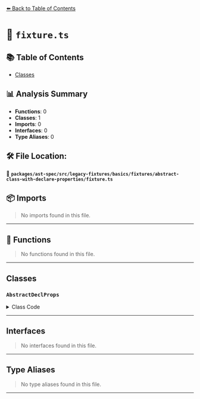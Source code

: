 [⬅️ Back to Table of Contents](../../../../../../../index.md)

# 📄 `fixture.ts`

## 📚 Table of Contents

- [Classes](#classes)

## 📊 Analysis Summary

- **Functions**: 0
- **Classes**: 1
- **Imports**: 0
- **Interfaces**: 0
- **Type Aliases**: 0

## 🛠️ File Location:
📂 **`packages/ast-spec/src/legacy-fixtures/basics/fixtures/abstract-class-with-declare-properties/fixture.ts`**

## 📦 Imports

> No imports found in this file.


---

## 🔧 Functions

> No functions found in this file.


---

## Classes

### `AbstractDeclProps`

<details><summary>Class Code</summary>

```ts
abstract class AbstractDeclProps {
  declare prop1: string;
  declare abstract prop2: string;
  declare public abstract prop3: string;
  declare abstract readonly prop4: string;
  declare public abstract readonly prop5: string;
}
```
</details>


---

## Interfaces

> No interfaces found in this file.


---

## Type Aliases

> No type aliases found in this file.


---